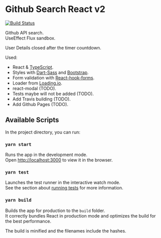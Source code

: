 # Github Search React v2
[![Build Status](https://travis-ci.com/vgratsilev/github-search-react-v2.svg?branch=master)](https://travis-ci.com/vgratsilev/github-search-react-v2)

Github API search.\
UseEffect Flux sandbox.

User Details closed after the timer countdown.

Used:
 * React & [TypeScript](https://github.com/microsoft/TypeScript).
 * Styles with [Dart-Sass](https://github.com/sass/dart-sass) and [Bootstrap](https://github.com/twbs/bootstrap).
 * Form validation with [React-hook-forms](https://github.com/react-hook-form/react-hook-form).
 * Loader from [Loading.io](https://loading.io/css).
 * react-modal (TODO).
 * Tests maybe will not be added (TODO).
 * Add Travis building (TODO).
 * Add Github Pages (TODO).

## Available Scripts

In the project directory, you can run:

### `yarn start`

Runs the app in the development mode.\
Open [http://localhost:3000](http://localhost:3000) to view it in the browser.

### `yarn test`

Launches the test runner in the interactive watch mode.\
See the section about [running tests](https://facebook.github.io/create-react-app/docs/running-tests) for more information.

### `yarn build`

Builds the app for production to the `build` folder.\
It correctly bundles React in production mode and optimizes the build for the best performance.

The build is minified and the filenames include the hashes.
